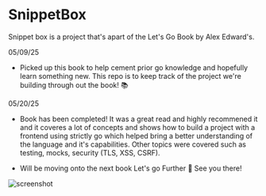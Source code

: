 # SnippetBox

Snippet box is a project that's apart of the Let's Go Book by Alex Edward's.


05/09/25
- Picked up this book to help cement prior go knowledge and hopefully learn something new. This repo is to keep track of the project we're building through out the book! 📚

05/20/25
- Book has been completed! It was a great read and highly recommened it and it coveres a lot of concepts and shows how to build a project with a frontend using strictly go which helped bring a better understanding of the language and it's capabilities. Other topics were covered such as testing, mocks, security (TLS, XSS, CSRF).

- Will be moving onto the next book Let's go Further 👋 See you there!

<img alt="screenshot" src="https://of9s9167sd.ufs.sh/f/fRrfoMH6JPaACocpYifoAQqL12BtmnvSJE4ODFWkzXa30KHG"/>




